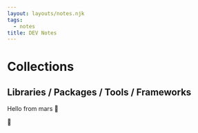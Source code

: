 ```yaml
---
layout: layouts/notes.njk
tags: 
  - notes
title: DEV Notes
---
```


# Collections

## Libraries / Packages / Tools / Frameworks


Hello from mars :satellite:

:pineapple:
